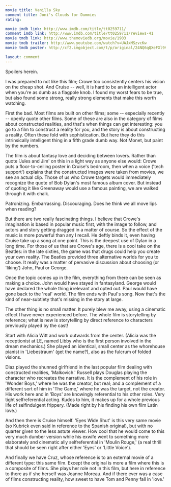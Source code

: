 ```yaml
---
movie title: Vanilla Sky
comment title: Joni's Clouds for Dummies
rating: 

movie imdb link: http://www.imdb.com/title/tt0259711/
comment imdb link: http://www.imdb.com/title/tt0259711/reviews-41
movie tmdb link: http://www.themoviedb.org/movie/1903
movie tmdb trailer: http://www.youtube.com/watch?v=UAJxMSzvcKw
movie tmdb poster: http://cf2.imgobject.com/t/p/original/24NQ6qQXeFXl9VbiiXDVCwFFD8Q.jpg

layout: comment
---
```


Spoilers herein.

I was prepared to not like this film; Crowe too consistently centers his vision on the cheap shot. And Cruise -- well, it is hard to be an intelligent actor when you're as dumb as a flagpole knob. I found my worst fears to be true, but also found some strong, really strong elements that make this worth watching.

First the bad. Most films are built on other films; some -- especially recently -- openly quote other films. Some of these are also in the category of films about constructed realities, and that's when things can get interesting: you go to a film to construct a reality for you, and the story is about constructing a reality. Often these fold with sophistication. But here they do this intrinsically intelligent thing in a fifth grade dumb way. Not Monet, but paint by the numbers.

The film is about fantasy love and deciding between lovers. Rather than quote 'Jules and Jim' on this in a light way as anyone else would: Crowe puts a floor-to-ceiling poster in Cruise's bedroom, then when a voice ('tech support') explains that the constructed images were taken from movies, we see an actual clip. Those of us who Crowe targets would immediately recognize the quote of Bob Dylan's most famous album cover. But instead of quoting it like Greenaway would use a famous painting, we are walked through it with chalk.

Patronizing. Embarrassing. Discouraging. Does he think we all move lips when reading?

But there are two really fascinating things. I believe that Crowe's imagination is based in popular music first, with the image to follow, and actors and story getting dragged in a matter of course. So the effect of the music is more powerful than any I recall. He deftly binds it, even having Cruise take up a song at one point. This is the deepest use of Dylan in a long time. For those of us that are Crowe's age, there is a cool take on the Beatles: in the late sixties, the game was that drugs could help you create your own reality. The Beatles provided three alternative worlds for you to choose. It really was a matter of pervasive discussion about choosing (or 'liking') John, Paul or George.

Once the topic comes up in the film, everything from there can be seen as making a choice. John would have stayed in fantasyland. George would have declared the whole thing irrelevant and opted out. Paul would have gone back to the 'real' world. The film ends with Paul's song. Now that's the kind of near-subtlety that's missing in the story at large.

The other thing is no small matter. It purely blew me away, using a cinematic effect I have never experienced before. The whole film is storytelling by reference; what is new is storytelling by direct reference to characters previously played by the cast!

Start with Alicia Witt and work outwards from the center. (Alicia was the receptionist at LE, named Libby who is the first person involved in the dream mechanics.) She played an identical, small center as the whorehouse pianist in 'Liebestraum' (get the name?), also as the fulcrum of folded visions.

Diaz played the shunned girlfriend in the last popular film dealing with constructed realities, 'Malkovich.' Russell plays Douglas playing the character who recreates the narrative. It is the complement of his role in 'Wonder Boys,' where he was the creator, but real; and a complement of a different sort of him in 'The Game,' where he was the target, not the creator. His work here and in 'Boys' are knowingly referential to his other roles. Very tight selfreferential acting. Kudos to him, it makes up for a whole previous life of selfindulgent frippery. (Made right by his finding his own film Latin love.) 

And then there is Cruise himself. 'Eyes Wide Shut' is this very same movie (so Kubrick even said in reference to the Spanish original), but with no quarter given to the less astute viewer. How cool that he would come to this very much dumber version while his exwife went to something more elaborately and cinematic ally selfreferential in 'Moulin Rouge,' (a real thrill that should be seen right after either 'Eyes' or 'Little Voice').

And finally we have Cruz, whose reference is to an external movie of a different type: this same film. Except the original is more a film where this is a composite of films. She plays her role not in this film, but here in reference to there as if she herself was Jeanne Moreau. And if there ever was a case of films constructing reality, how sweet to have Tom and Penny fall in 'love.'